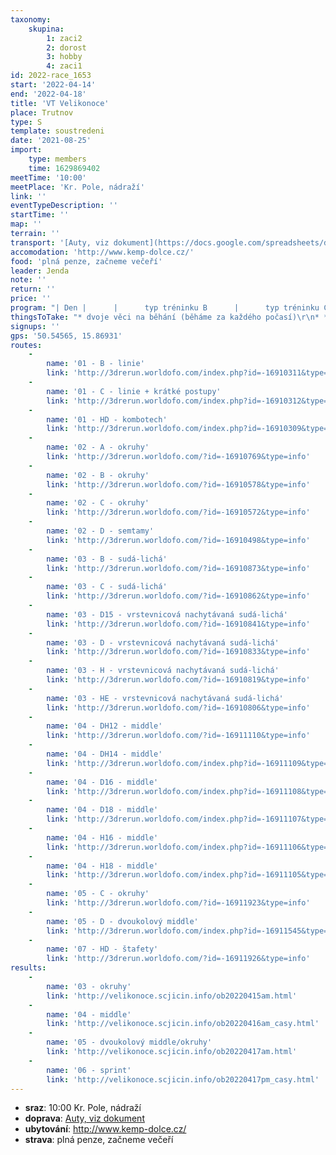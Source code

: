 ```yaml
---
taxonomy:
    skupina:
        1: zaci2
        2: dorost
        3: hobby
        4: zaci1
id: 2022-race_1653
start: '2022-04-14'
end: '2022-04-18'
title: 'VT Velikonoce'
place: Trutnov
type: S
template: soustredeni
date: '2021-08-25'
import:
    type: members
    time: 1629869402
meetTime: '10:00'
meetPlace: 'Kr. Pole, nádraží'
link: ''
eventTypeDescription: ''
startTime: ''
map: ''
terrain: ''
transport: '[Auty, viz dokument](https://docs.google.com/spreadsheets/d/13nAnJUMskLVqCIEIaDftTleUtRbcFuc8Phf_JeQNO-E/edit#gid=1618723838)'
accomodation: 'http://www.kemp-dolce.cz/'
food: 'plná penze, začneme večeří'
leader: Jenda
note: ''
return: ''
price: ''
program: "| Den |      |      typ tréninku B      |      typ tréninku C      |      typ tréninku D+      |      mapa      |      rychlost      |      parkování      |\r\n|-----|------|:------------------------:|--------------------------|--------------------------|-----------------|----------------|-----------|\r\n| čt  | dopo | - | - | - | - | - | - |\r\n|     | odpo | linie | linie + KP | kombotech | Kuprovka | volně | https://mapy.cz/s/cotenaharo |\r\n| pá  | dopo | okruhy | okruhy                   | semtamy                  | Svatá Kateřina  | rychle         | https://mapy.cz/s/luserelanu |\r\n|     | odpo | sudá-lichá | sudá-lichá               | sudá-lichá               | Švédský vrch    | volně          | https://mapy.cz/s/lanubegaha |\r\n| so  | dopo | COB | COB                      | COB                      | Čížkovy kameny  | rychle         | https://mapy.cz/s/kaloruzafe |\r\n|     | odpo | volno | volno                    | kompenzace               | -               | -              |           |\r\n| ne  | dopo | okruhy | dvoukolový middle        | dvoukolový middle        | Martinská skála | rychle         | https://mapy.cz/s/godazojoja |\r\n|     | odpo | překreslování + \"sprint\" | překreslování + \"sprint\" | překreslování + \"sprint\" | Opička          | volně + rychle | https://mapy.cz/s/forehadofe |\r\n| po  | dopo | štafety | štafety                  | štafety                  | Liščí hora      | rychle         | https://mapy.cz/s/doropokopa |\r\n|     | odpo | - | -                        | -                        | -               | -              |           |"
thingsToTake: "* dvoje věci na běhání (běháme za každého počasí)\r\n* **čip** a **buzolu**"
signups: ''
gps: '50.54565, 15.86931'
routes:
    -
        name: '01 - B - linie'
        link: 'http://3drerun.worldofo.com/index.php?id=-16910311&type=info'
    -
        name: '01 - C - linie + krátké postupy'
        link: 'http://3drerun.worldofo.com/index.php?id=-16910312&type=info'
    -
        name: '01 - HD - kombotech'
        link: 'http://3drerun.worldofo.com/index.php?id=-16910309&type=info'
    -
        name: '02 - A - okruhy'
        link: 'http://3drerun.worldofo.com/?id=-16910769&type=info'
    -
        name: '02 - B - okruhy'
        link: 'http://3drerun.worldofo.com/?id=-16910578&type=info'
    -
        name: '02 - C - okruhy'
        link: 'http://3drerun.worldofo.com/?id=-16910572&type=info'
    -
        name: '02 - D - semtamy'
        link: 'http://3drerun.worldofo.com/?id=-16910498&type=info'
    -
        name: '03 - B - sudá-lichá'
        link: 'http://3drerun.worldofo.com/?id=-16910873&type=info'
    -
        name: '03 - C - sudá-lichá'
        link: 'http://3drerun.worldofo.com/?id=-16910862&type=info'
    -
        name: '03 - D15 - vrstevnicová nachytávaná sudá-lichá'
        link: 'http://3drerun.worldofo.com/?id=-16910841&type=info'
    -
        name: '03 - D - vrstevnicová nachytávaná sudá-lichá'
        link: 'http://3drerun.worldofo.com/?id=-16910833&type=info'
    -
        name: '03 - H - vrstevnicová nachytávaná sudá-lichá'
        link: 'http://3drerun.worldofo.com/?id=-16910819&type=info'
    -
        name: '03 - HE - vrstevnicová nachytávaná sudá-lichá'
        link: 'http://3drerun.worldofo.com/?id=-16910806&type=info'
    -
        name: '04 - DH12 - middle'
        link: 'http://3drerun.worldofo.com/?id=-16911110&type=info'
    -
        name: '04 - DH14 - middle'
        link: 'http://3drerun.worldofo.com/index.php?id=-16911109&type=info'
    -
        name: '04 - D16 - middle'
        link: 'http://3drerun.worldofo.com/index.php?id=-16911108&type=info'
    -
        name: '04 - D18 - middle'
        link: 'http://3drerun.worldofo.com/index.php?id=-16911107&type=info'
    -
        name: '04 - H16 - middle'
        link: 'http://3drerun.worldofo.com/index.php?id=-16911106&type=info'
    -
        name: '04 - H18 - middle'
        link: 'http://3drerun.worldofo.com/index.php?id=-16911105&type=info'
    -
        name: '05 - C - okruhy'
        link: 'http://3drerun.worldofo.com/?id=-16911923&type=info'
    -
        name: '05 - D - dvoukolový middle'
        link: 'http://3drerun.worldofo.com/index.php?id=-16911545&type=info'
    -
        name: '07 - HD - štafety'
        link: 'http://3drerun.worldofo.com/?id=-16911926&type=info'
results:
    -
        name: '03 - okruhy'
        link: 'http://velikonoce.scjicin.info/ob20220415am.html'
    -
        name: '04 - middle'
        link: 'http://velikonoce.scjicin.info/ob20220416am_casy.html'
    -
        name: '05 - dvoukolový middle/okruhy'
        link: 'http://velikonoce.scjicin.info/ob20220417am.html'
    -
        name: '06 - sprint'
        link: 'http://velikonoce.scjicin.info/ob20220417pm_casy.html'
---
```


* **sraz**: 10:00 Kr. Pole, nádraží
* **doprava**: [Auty, viz dokument](https://docs.google.com/spreadsheets/d/13nAnJUMskLVqCIEIaDftTleUtRbcFuc8Phf_JeQNO-E/edit#gid=1618723838)
* **ubytování**: http://www.kemp-dolce.cz/
* **strava**: plná penze, začneme večeří
